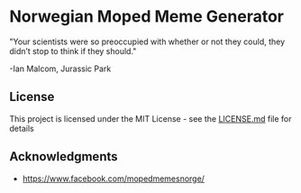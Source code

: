 # Norwegian Moped Meme Generator

"Your scientists were so preoccupied with whether or not they could, they didn’t stop to think if they should."
  
  -Ian Malcom, Jurassic Park
  
  ## License

This project is licensed under the MIT License - see the [LICENSE.md](LICENSE.md) file for details

## Acknowledgments

* https://www.facebook.com/mopedmemesnorge/
